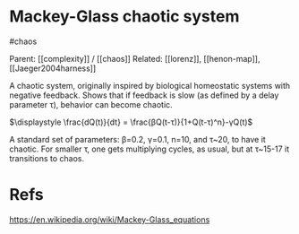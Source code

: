 # Mackey-Glass chaotic system

#chaos

Parent: [[complexity]] / [[chaos]]
Related: [[lorenz]], [[henon-map]], [[Jaeger2004harness]]


A chaotic system, originally inspired by biological homeostatic systems with negative feedback. Shows that if feedback is slow (as defined by a delay parameter τ), behavior can become chaotic.


$\displaystyle \frac{dQ(t)}{dt} = \frac{βQ(t-τ)}{1+Q(t-τ)^n}-γQ(t)$ 

A standard set of parameters: β=0.2, γ=0.1, n=10, and τ~20,  to have it chaotic. For smaller τ, one gets multiplying cycles, as usual, but at τ~15-17 it transitions to chaos.

# Refs

https://en.wikipedia.org/wiki/Mackey-Glass_equations